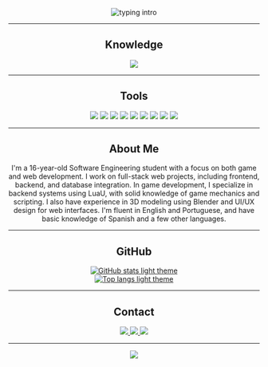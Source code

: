 <p align="center">
  <img src="https://readme-typing-svg.herokuapp.com?font=Fira+Code&size=22&pause=1000&color=B3EBF2&center=true&vCenter=true&width=435&lines=Rodrigo+Vieira;" alt="typing intro" />
</p>

---

<center><h2 align="center">Knowledge</h2></center>

<p align="center">
  <img src="https://skillicons.dev/icons?i=html,css,js,react,python,sqlite,lua&perline=7" />
</p>

---

<h2 align="center">Tools</h2>

<p align="center">
  <img src="https://img.shields.io/badge/VSCode-007ACC?style=flat&logo=visual-studio-code&logoColor=white" />
  <img src="https://img.shields.io/badge/Sublime%20Text-FF9800?style=flat&logo=sublimetext&logoColor=white" />
  <img src="https://img.shields.io/badge/SQLite-003B57?style=flat&logo=sqlite&logoColor=white" />
  <img src="https://img.shields.io/badge/Illustrator-FF9A00?style=flat&logo=adobe-illustrator&logoColor=white" />
  <img src="https://img.shields.io/badge/Geany-F1C232?style=flat&logo=geany&logoColor=black" />
  <img src="https://img.shields.io/badge/Roblox%20Studio-000000?style=flat&logo=roblox&logoColor=white" />
  <img src="https://img.shields.io/badge/Blender-F5792A?style=flat&logo=blender&logoColor=white" />
  <img src="https://img.shields.io/badge/Git-F05033?style=flat&logo=git&logoColor=white" />
  <img src="https://img.shields.io/badge/Figma-F24E1E?style=flat&logo=figma&logoColor=white" />
</p>

---

<h2 align="center">About Me</h2>

<p align="center">
I'm a 16-year-old Software Engineering student with a focus on both game and web development.
I work on full-stack web projects, including frontend, backend, and database integration.
In game development, I specialize in backend systems using LuaU, with solid knowledge of game mechanics and scripting.
I also have experience in 3D modeling using Blender and UI/UX design for web interfaces.
I'm fluent in English and Portuguese, and have basic knowledge of Spanish and a few other languages.
</p>

---

<h2 align="center">GitHub</h2>

<p align="center">
  <a href="https://github.com/rodrigovieira28">
    <picture>
      <source media="(prefers-color-scheme: dark)" srcset="https://github-readme-stats.vercel.app/api?username=rodigovieira&show_icons=true&theme=dark&rank_icon=github&custom_title=Rodrigo%20Vieira&hide_border=true&rank=A%2B"/>
      <img alt="GitHub stats light theme" src="https://github-readme-stats.vercel.app/api?username=rodigovieira&show_icons=true&theme=dark&rank_icon=github&custom_title=Rodrigo%20Vieira&hide_border=true&rank=A%2B" />
    </picture>
  </a>
  <br/>
  <a href="https://github.com/rodrigovieira28">
    <picture>
      <source media="(prefers-color-scheme: dark)" srcset="https://github-readme-stats.vercel.app/api/top-langs/?username=rodigovieira&layout=compact&theme=dark&hide_border=true"/>
      <img alt="Top langs light theme" src="https://github-readme-stats.vercel.app/api/top-langs/?username=rodigovieira&layout=compact&theme=dark&hide_border=true" />
    </picture>
  </a>
</p>

---

<h2 align="center">Contact</h2>

<p align="center">
  <a href="https://discord.com/users/1275074851094401067" target="_blank">
    <img src="https://img.shields.io/badge/Discord-7289DA?style=for-the-badge&logo=discord&logoColor=white" />
  </a>
  <a href="https://www.instagram.com/rockingninejeans/" target="_blank">
    <img src="https://img.shields.io/badge/Instagram-E4405F?style=for-the-badge&logo=instagram&logoColor=white" />
  </a>
  <a href="mailto:rodrigovieirasalvado1@gmail.com">
    <img src="https://img.shields.io/badge/Email-D14836?style=for-the-badge&logo=gmail&logoColor=white" />
  </a>
</p>

---

<p align="center">
  <img src="https://capsule-render.vercel.app/api?type=waving&color=FF0000&height=100&section=footer"/>
</p>
